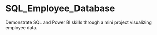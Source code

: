 # SQL_Employee_Database
Demonstrate SQL and Power BI skills through a mini project visualizing employee data. 

